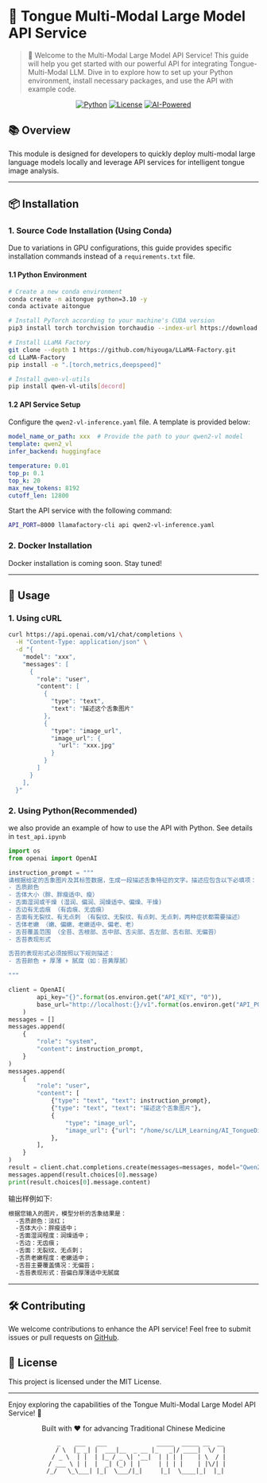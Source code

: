# 🚀 Tongue Multi-Modal Large Model API Service

> 🌟 Welcome to the Multi-Modal Large Model API Service! This guide will help you get started with our powerful API for integrating Tongue-Multi-Modal LLM. Dive in to explore how to set up your Python environment, install necessary packages, and use the API with example code.

<div align="center">

[![Python](https://img.shields.io/badge/Python-3.10+-blue.svg)](https://www.python.org/)
[![License](https://img.shields.io/badge/License-MIT-green.svg)](LICENSE)
[![AI-Powered](https://img.shields.io/badge/AI-Powered-red.svg)]()

</div>

## 📚 Overview

This module is designed for developers to quickly deploy multi-modal large language models locally and leverage API services for intelligent tongue image analysis.

---

## 📦 Installation

### 1. Source Code Installation (Using Conda)

Due to variations in GPU configurations, this guide provides specific installation commands instead of a `requirements.txt` file.

#### 1.1 Python Environment

```bash
# Create a new conda environment
conda create -n aitongue python=3.10 -y
conda activate aitongue

# Install PyTorch according to your machine's CUDA version
pip3 install torch torchvision torchaudio --index-url https://download.pytorch.org/whl/cu118 --default-timeout=100

# Install LLaMA Factory
git clone --depth 1 https://github.com/hiyouga/LLaMA-Factory.git
cd LLaMA-Factory
pip install -e ".[torch,metrics,deepspeed]"

# Install qwen-vl-utils
pip install qwen-vl-utils[decord]
```

#### 1.2 API Service Setup

Configure the `qwen2-vl-inference.yaml` file. A template is provided below:

```yaml
model_name_or_path: xxx  # Provide the path to your qwen2-vl model
template: qwen2_vl
infer_backend: huggingface  

temperature: 0.01
top_p: 0.1
top_k: 20
max_new_tokens: 8192
cutoff_len: 12800
```

Start the API service with the following command:

```bash
API_PORT=8000 llamafactory-cli api qwen2-vl-inference.yaml
```

### 2. Docker Installation

Docker installation is coming soon. Stay tuned!

---

## 🚀 Usage

### 1. Using cURL

```bash
curl https://api.openai.com/v1/chat/completions \
  -H "Content-Type: application/json" \
  -d "{
    "model": "xxx",
    "messages": [
      {
        "role": "user",
        "content": [
          {
            "type": "text",
            "text": "描述这个舌象图片"
          },
          {
            "type": "image_url",
            "image_url": {
              "url": "xxx.jpg"
            }
          }
        ]
      }
    ],
  }"

```

### 2. Using Python(Recommended)
we also provide an example of how to use the API with Python. See details in `test_api.ipynb`
```python
import os
from openai import OpenAI

instruction_prompt = """
请根据给定的舌象图片及其标签数据，生成一段描述舌象特征的文字。描述应包含以下必填项：
- 舌质颜色
- 舌体大小（胖、胖瘦适中、瘦）
- 舌面湿润或干燥 (湿润、偏润、润燥适中、偏燥、干燥)
- 舌边有无齿痕 （有齿痕、无齿痕）
- 舌面有无裂纹、有无点刺 （有裂纹、无裂纹、有点刺、无点刺，两种症状都需要描述）
- 舌体老嫩 （嫩、偏嫩、老嫩适中、偏老、老）
- 舌苔覆盖范围 （全苔、舌根部、舌中部、舌尖部、舌左部、舌右部、无偏苔）
- 舌苔表现形式

舌苔的表现形式必须按照以下规则描述：
- 舌苔颜色 + 厚薄 + 腻腐（如：苔黄厚腻）

"""

client = OpenAI(
        api_key="{}".format(os.environ.get("API_KEY", "0")),
        base_url="http://localhost:{}/v1".format(os.environ.get("API_PORT", 8000)),
    )
messages = []
messages.append(
    {
        "role": "system",
        "content": instruction_prompt,
    }
)
messages.append(
    {
        "role": "user",
        "content": [
            {"type": "text", "text": instruction_prompt},
            {"type": "text", "text": "描述这个舌象图片"},
            {
                "type": "image_url",
                "image_url": {"url": "/home/sc/LLM_Learning/AI_TongueDiag/data/images/0003-1.jpg"},
            },
        ],
    }
)
result = client.chat.completions.create(messages=messages, model="Qwen2-VL-7B-Instruct")
messages.append(result.choices[0].message)
print(result.choices[0].message.content)
```
输出样例如下:
```markdown
根据您输入的图片，模型分析的舌象结果是：
  -舌质颜色：淡红；
  -舌体大小：胖瘦适中；
  -舌面湿润程度：润燥适中；
  -舌边：无齿痕；
  -舌面：无裂纹、无点刺；
  -舌质老嫩程度：老嫩适中；
  -舌苔主要覆盖情况：无偏苔；
  -舌苔表现形式：苔偏白厚薄适中无腻腐
```

---

## 🛠️ Contributing

We welcome contributions to enhance the API service! Feel free to submit issues or pull requests on [GitHub](https://github.com/your-repo-link).

## 📜 License

This project is licensed under the MIT License. 

---

Enjoy exploring the capabilities of the Tongue Multi-Modal Large Model API Service! 🌟





<div align="center">
Built with ❤️ for advancing Traditional Chinese Medicine

```
     _    ___   ___              _____  _____ __  __ 
    / \  |_ _| |  ___|__  _ __ |_   _|/ ____|  \/  |
   / _ \  | |  | |_ / _ \| '__|  | | | |    | \  / |
  / ___ \ | |  |  _| (_) | |     | | | |    | |\/| |
 /_/   \_\___| |_|  \___/|_|     |_|  \____|_|  |_|
```
</div>

